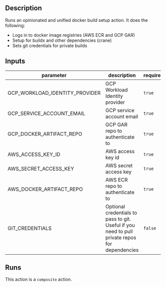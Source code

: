 ## Description

Runs an opinionated and unified docker build setup action. It does the following:
* Logs in to docker image registries (AWS ECR and GCP GAR)
* Setup for buildx and other dependencies (crane)
* Sets git credentials for private builds


## Inputs

| parameter | description | required | default |
| --- | --- | --- | --- |
| GCP_WORKLOAD_IDENTITY_PROVIDER | GCP Workload Identity provider | `true` |  |
| GCP_SERVICE_ACCOUNT_EMAIL | GCP service account email | `true` |  |
| GCP_DOCKER_ARTIFACT_REPO | GCP GAR repo to authenticate to | `true` |  |
| AWS_ACCESS_KEY_ID | AWS access key id | `true` |  |
| AWS_SECRET_ACCESS_KEY | AWS secret access key | `true` |  |
| AWS_DOCKER_ARTIFACT_REPO | AWS ECR repo to authenticate to | `true` |  |
| GIT_CREDENTIALS | Optional credentials to pass to git. Useful if you need to pull private repos for dependencies | `false` |  |


## Runs

This action is a `composite` action.


